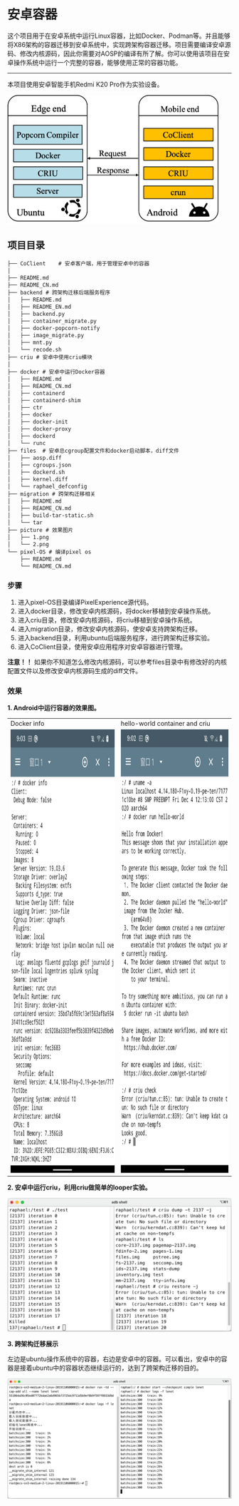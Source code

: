 # 安卓容器

这个项目用于在安卓系统中运行Linux容器，比如Docker、Podman等。并且能够将X86架构的容器迁移到安卓系统中，实现跨架构容器迁移。项目需要编译安卓源码、修改内核源码，因此你需要对AOSP的编译有所了解。你可以使用该项目在安卓操作系统中运行一个完整的容器，能够使用正常的容器功能。

------

本项目使用安卓智能手机Redmi K20 Pro作为实验设备。

<img src="picture/5.png" width = "475" height = "289"  />

## 项目目录

```
├── CoClient    # 安卓客户端，用于管理安卓中的容器
│   
├── README.md
├── README_CN.md
├── backend # 跨架构迁移后端服务程序
│   ├── README.md
│   ├── README_EN.md
│   ├── backend.py
│   ├── container_migrate.py
│   ├── docker-popcorn-notify
│   ├── image_migrate.py
│   ├── mnt.py
│   └── recode.sh
├── criu # 安卓中使用criu模块
│  
├── docker # 安卓中运行Docker容器
│   ├── README.md
│   ├── README_CN.md
│   ├── containerd
│   ├── containerd-shim
│   ├── ctr
│   ├── docker
│   ├── docker-init
│   ├── docker-proxy
│   ├── dockerd
│   └── runc
├── files  # 安卓总cgroup配置文件和docker启动脚本，diff文件
│   ├── aosp.diff
│   ├── cgroups.json
│   ├── dockerd.sh
│   ├── kernel.diff
│   └── raphael_defconfig
├── migration # 跨架构迁移相关
│   ├── README.md
│   ├── README_CN.md
│   ├── build-tar-static.sh
│   └── tar
├── picture # 效果图片
│   ├── 1.png
│   └── 2.png
└── pixel-OS # 编译pixel os 
    ├── README.md
    └── README_CN.md
```

### 步骤

1. 进入pixel-OS目录编译PixelExperience源代码。
2. 进入docker目录，修改安卓内核源码，将docker移植到安卓操作系统。
3. 进入criu目录，修改安卓内核源码，将criu移植到安卓操作系统。
4. 进入migration目录，修改安卓内核源码，使安卓支持跨架构迁移。
5. 进入backend目录，利用ubuntu后端服务程序，进行跨架构迁移实验。
6. 进入CoClient目录，使用安卓应用程序对安卓容器进行管理。



**注意！！** 如果你不知道怎么修改内核源码，可以参考files目录中有修改好的内核配置文件以及修改安卓内核源码生成的diff文件。

### 效果

**1. Android中运行容器的效果图。**

<table>
  <tr>
    <td>Docker info</td>
     <td>hello-world container and criu</td>
  </tr>
  <tr>
    <td><img src="picture/1.png" width="460" height="995" alt="图片1"/></td>
    <td><img src="picture/2.png" width="460" height="995" alt="图片2"/></td>
  </tr>
 </table>

**2. 安卓中运行criu，利用criu做简单的looper实验。**

<img src="picture/3.png" alt="图片3"/>

**3. 跨架构迁移展示**

左边是ubuntu操作系统中的容器，右边是安卓中的容器。可以看出，安卓中的容器是接着ubuntu中的容器状态继续运行的，达到了跨架构迁移的目的。

<img src="picture/4.png" alt="图片4"/>